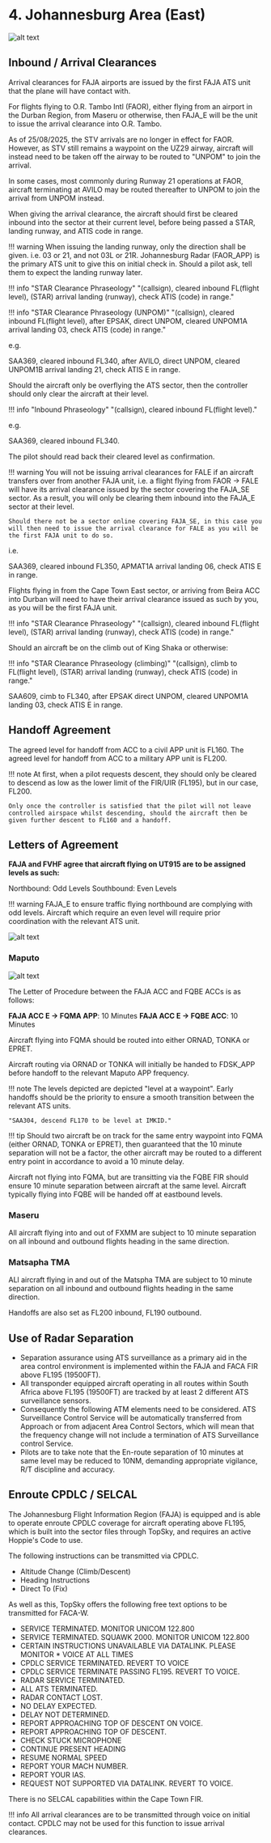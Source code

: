 # 4. Johannesburg Area (East)

![alt text](image-3.png)

## Inbound / Arrival Clearances

Arrival clearances for FAJA airports are issued by the first FAJA ATS unit that the plane will have contact with.

For flights flying to O.R. Tambo Intl (FAOR), either flying from an airport in the Durban Region, from Maseru or otherwise, then FAJA_E will be the unit to issue the arrival clearance into O.R. Tambo.

As of 25/08/2025, the STV arrivals are no longer in effect for FAOR. However, as STV still remains a waypoint on the UZ29 airway, aircraft will instead need to be taken off the airway to be routed to "UNPOM" to join the arrival.

In some cases, most commonly during Runway 21 operations at FAOR, aircraft terminating at AVILO may be routed thereafter to UNPOM to join the arrival from UNPOM instead.

When giving the arrival clearance, the aircraft should first be cleared inbound into the sector at their current level, before being passed a STAR, landing runway, and ATIS code in range.

!!! warning
    When issuing the landing runway, only the direction shall be given. i.e. 03 or 21, and not 03L or 21R. Johannesburg Radar (FAOR_APP) is the primary ATS unit to give this on initial check in. Should a pilot ask, tell them to expect the landing runway later.

!!! info "STAR Clearance Phraseology"
    "(callsign), cleared inbound FL(flight level), (STAR) arrival landing (runway), check ATIS (code) in range."

!!! info "STAR Clearance Phraseology (UNPOM)"
    "(callsign), cleared inbound FL(flight level), after EPSAK, direct UNPOM, cleared UNPOM1A arrival landing 03, check ATIS (code) in range."

e.g.

SAA369, cleared inbound FL340, after AVILO, direct UNPOM, cleared UNPOM1B arrival landing 21, check ATIS E in range.

Should the aircraft only be overflying the ATS sector, then the controller should only clear the aircraft at their level.

!!! info "Inbound Phraseology"
    "(callsign), cleared inbound FL(flight level)."

e.g.

SAA369, cleared inbound FL340.

The pilot should read back their cleared level as confirmation.

!!! warning
    You will not be issuing arrival clearances for FALE if an aircraft transfers over from another FAJA unit, i.e. a flight flying from FAOR -> FALE will have its arrival clearance issued by the sector covering the FAJA_SE sector. As a result, you will only be clearing them inbound into the FAJA_E sector at their level.

    Should there not be a sector online covering FAJA_SE, in this case you will then need to issue the arrival clearance for FALE as you will be the first FAJA unit to do so.

i.e.

SAA369, cleared inbound FL350, APMAT1A arrival landing 06, check ATIS E in range.

Flights flying in from the Cape Town East sector, or arriving from Beira ACC into Durban will need to have their arrival clearance issued as such by you, as you will be the first FAJA unit.

!!! info "STAR Clearance Phraseology"
    "(callsign), cleared inbound FL(flight level), (STAR) arrival landing (runway), check ATIS (code) in range."

Should an aircraft be on the climb out of King Shaka or otherwise:

!!! info "STAR Clearance Phraseology (climbing)"
    "(callsign), climb to FL(flight level), (STAR) arrival landing (runway), check ATIS (code) in range."

SAA609, cimb to FL340, after EPSAK direct UNPOM, cleared UNPOM1A landing 03, check ATIS E in range.

## Handoff Agreement

The agreed level for handoff from ACC to a civil APP unit is FL160.
The agreed level for handoff from ACC to a military APP unit is FL200.

!!! note
    At first, when a pilot requests descent, they should only be cleared to descend as low as the lower limit of the FIR/UIR (FL195), but in our case, FL200.

    Only once the controller is satisfied that the pilot will not leave controlled airspace whilst descending, should the aircraft then be given further descent to FL160 and a handoff.

## Letters of Agreement

**FAJA and FVHF agree that aircraft flying on UT915 are to be assigned levels as such:**

Northbound: Odd Levels
Southbound: Even Levels

!!! warning
    FAJA_E to ensure traffic flying northbound are complying with odd levels. Aircraft which require an even level will require prior coordination with the relevant ATS unit.

![alt text](loa.png)

### Maputo

![alt text](image-7.png)

The Letter of Procedure between the FAJA ACC and FQBE ACCs is as follows:

**FAJA ACC E -> FQMA APP**: 10 Minutes
**FAJA ACC E -> FQBE ACC**: 10 Minutes

Aircraft flying into FQMA should be routed into either ORNAD, TONKA or EPRET.

Aircraft routing via ORNAD or TONKA will initially be handed to FDSK_APP before handoff to the relevant Maputo APP frequency.

!!! note
    The levels depicted are depicted "level at a waypoint". Early handoffs should be the priority to ensure a smooth transition between the relevant ATS units.

    "SAA304, descend FL170 to be level at IMKID."

!!! tip
    Should two aircraft be on track for the same entry waypoint into FQMA (either ORNAD, TONKA or EPRET), then guaranteed that the 10 minute separation will not be a factor, the other aircraft may be routed to a different entry point in accordance to avoid a 10 minute delay.

Aircraft not flying into FQMA, but are transitting via the FQBE FIR should ensure 10 minute separation between aircraft at the same level. Aircraft typically flying into FQBE will be handed off at eastbound levels.

### Maseru

All aircraft flying into and out of FXMM are subject to 10 minute separation on all inbound and outbound flights heading in the same direction.

### Matsapha TMA

ALl aircraft flying in and out of the Matspha TMA are subject to 10 minute separation on all inbound and outbound flights heading in the same direction.

Handoffs are also set as FL200 inbound, FL190 outbound.

## Use of Radar Separation

* Separation assurance using ATS surveillance as a primary aid in the area control environment is implemented within the FAJA and FACA FIR above FL195 (19500FT). 
* All transponder equipped aircraft operating in all routes within South Africa above FL195 (19500FT) are tracked by at least 2 different ATS surveillance sensors.
* Consequently the following ATM elements need to be considered. ATS Surveillance Control Service will be automatically transferred from Approach or from adjacent Area Control Sectors, which will mean that the frequency change will not include a termination of ATS Surveillance control Service. 
* Pilots are to take note that the En-route separation of 10 minutes at same level may be reduced to 10NM, demanding appropriate vigilance, R/T discipline and accuracy.

## Enroute CPDLC / SELCAL

The Johannesburg Flight Information Region (FAJA) is equipped and is able to operate enroute CPDLC coverage for aircraft operating above FL195, which is built into the sector files through TopSky, and requires an active Hoppie's Code to use.

The following instructions can be transmitted via CPDLC.

* Altitude Change (Climb/Descent)
* Heading Instructions
* Direct To (Fix)

As well as this, TopSky offers the following free text options to be transmitted for FACA-W.

* SERVICE TERMINATED. MONITOR UNICOM 122.800
* SERVICE TERMINATED. SQUAWK 2000. MONITOR UNICOM 122.800
* CERTAIN INSTRUCTIONS UNAVAILABLE VIA DATALINK. PLEASE MONITOR * VOICE AT ALL TIMES
* CPDLC SERVICE TERMINATED. REVERT TO VOICE
* CPDLC SERVICE TERMINATE PASSING FL195. REVERT TO VOICE.
* RADAR SERVICE TERMINATED.
* ALL ATS TERMINATED.
* RADAR CONTACT LOST.
* NO DELAY EXPECTED.
* DELAY NOT DETERMINED.
* REPORT APPROACHING TOP OF DESCENT ON VOICE.
* REPORT APPROACHING TOP OF DESCENT.
* CHECK STUCK MICROPHONE
* CONTINUE PRESENT HEADING
* RESUME NORMAL SPEED
* REPORT YOUR MACH NUMBER.
* REPORT YOUR IAS.
* REQUEST NOT SUPPORTED VIA DATALINK. REVERT TO VOICE.

There is no SELCAL capabilities within the Cape Town FIR.

!!! info
    All arrival clearances are to be transmitted through voice on initial contact. CPDLC may not be used for this function to issue arrival clearances.

